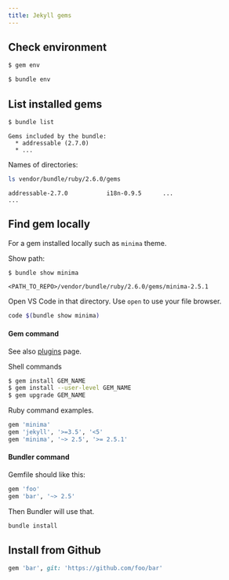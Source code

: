 ```yaml
---
title: Jekyll gems
---
```



## Check environment

```sh
$ gem env
```

```sh
$ bundle env
```


## List installed gems

```sh
$ bundle list
```
```
Gems included by the bundle:
  * addressable (2.7.0)
  * ...
```

Names of directories:

```sh
ls vendor/bundle/ruby/2.6.0/gems
```
```
addressable-2.7.0           i18n-0.9.5      ...
...
```

## Find gem locally

For a gem installed locally such as `minima` theme.

Show path:

```sh
$ bundle show minima
```
```
<PATH_TO_REPO>/vendor/bundle/ruby/2.6.0/gems/minima-2.5.1
```

Open VS Code in that directory. Use `open` to use your file browser.

```sh
code $(bundle show minima)
```


#### Gem command

See also [plugins](plugins.md) page.

Shell commands

```sh
$ gem install GEM_NAME
$ gem install --user-level GEM_NAME
$ gem upgrade GEM_NAME
```

Ruby command examples.

```ruby
gem 'minima'
gem 'jekyll', '>=3.5', '<5'
gem 'minima', '~> 2.5', '>= 2.5.1'
```

#### Bundler command

Gemfile should like this:

```ruby
gem 'foo'
gem 'bar', '~> 2.5'
```

Then Bundler will use that.

```sh
bundle install
```


## Install from Github


```ruby
gem 'bar', git: 'https://github.com/foo/bar'
```
